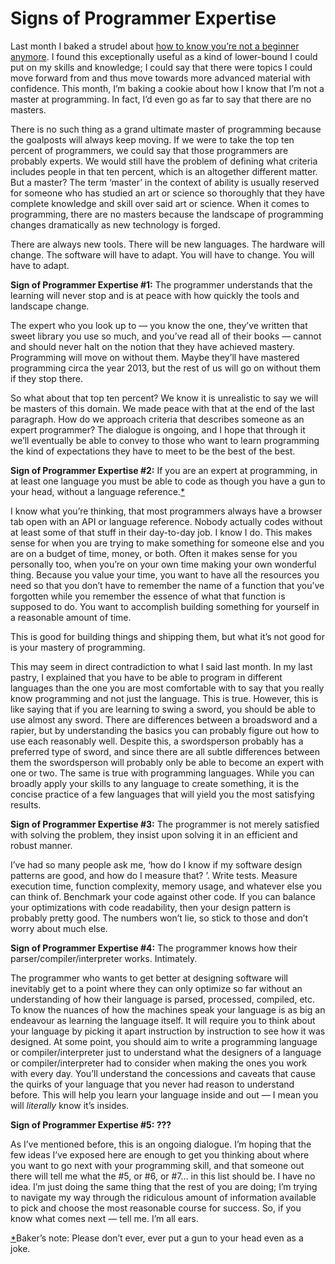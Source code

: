 

# Signs of Programmer Expertise

Last month I baked a strudel about [how to know you’re not a beginner
anymore](http://the-pastry-box-project.net/angelina-fabbro/2013-march-28/). I found this exceptionally useful
as a kind of lower-bound I could put on my skills and knowledge; I could say that there were topics I could
move forward from and thus move towards more advanced material with confidence. This month, I’m baking a
cookie about how I know that I’m not a master at programming. In fact, I’d even go as far to say that
there are no masters.

There is no such thing as a grand ultimate master of programming because the goalposts will always keep
moving. If we were to take the top ten percent of programmers, we could say that those programmers are
probably experts. We would still have the problem of defining what criteria includes people in that ten
percent, which is an altogether different matter. But a master? The term ‘master’ in the context of
ability is usually reserved for someone who has studied an art or science so thoroughly that they have
complete knowledge and skill over said art or science. When it comes to programming, there are no masters
because the landscape of programming changes dramatically as new technology is forged.

There are always new tools. There will be new languages. The hardware will change. The software will have to
adapt. You will have to change. You will have to adapt.

__Sign of Programmer Expertise #1:__ The programmer understands that the learning will never stop and is at
peace with how quickly the tools and landscape change.

The expert who you look up to — you know the one, they’ve written that sweet library you use so much, and
you’ve read all of their books — cannot and should never halt on the notion that they have achieved
mastery. Programming will move on without them. Maybe they’ll have mastered programming circa the year 2013,
but the rest of us will go on without them if they stop there.

So what about that top ten percent? We know it is unrealistic to say we will be masters of this domain. We
made peace with that at the end of the last paragraph. How do we approach criteria that describes someone as
an expert programmer? The dialogue is ongoing, and I hope that through it we’ll eventually be able to convey
to those who want to learn programming the kind of expectations they have to meet to be the best of the
best.

__Sign of Programmer Expertise #2:__ If you are an expert at programming, in at least one language you must be
able to code as though you have a gun to your head, without a language reference.[*](#fn1)

I know what you’re thinking, that most programmers always have a browser tab open with an API or language
reference. Nobody actually codes without at least some of that stuff in their day-to-day job. I know I do.
This makes sense for when you are trying to make something for someone else and you are on a budget of time,
money, or both. Often it makes sense for you personally too, when you’re on your own time making your own
wonderful thing. Because you value your time, you want to have all the resources you need so that you don’t
have to remember the name of a function that you’ve forgotten while you remember the essence of what that
function is supposed to do. You want to accomplish building something for yourself in a reasonable amount of
time.

This is good for building things and shipping them, but what it’s not good for is your mastery of
programming.

This may seem in direct contradiction to what I said last month. In my last pastry, I explained that you have
to be able to program in different languages than the one you are most comfortable with to say that you really
know programming and not just the language. This is true. However, this is like saying that if you are
learning to swing a sword, you should be able to use almost any sword. There are differences between a
broadsword and a rapier, but by understanding the basics you can probably figure out how to use each
reasonably well. Despite this, a swordsperson probably has a preferred type of sword, and since there are all
subtle differences between them the swordsperson will probably only be able to become an expert with one or
two. The same is true with programming languages. While you can broadly apply your skills to any language to
create something, it is the concise practice of a few languages that will yield you the most satisfying
results.

__Sign of Programmer Expertise #3:__ The programmer is not merely satisfied with solving the problem, they
insist upon solving it in an efficient and robust manner.

I’ve had so many people ask me, ‘how do I know if my software design patterns are good, and how do I
measure that? ’. Write tests. Measure execution time, function complexity, memory usage, and whatever else
you can think of. Benchmark your code against other code. If you can balance your optimizations with code
readability, then your design pattern is probably pretty good. The numbers won’t lie, so stick to those and
don’t worry about much else.

__Sign of Programmer Expertise #4:__ The programmer knows how their parser/compiler/interpreter works.
Intimately.

The programmer who wants to get better at designing software will inevitably get to a point where they can
only optimize so far without an understanding of how their language is parsed, processed, compiled, etc. To
know the nuances of how the machines speak your language is as big an endeavour as learning the language
itself. It will require you to think about your language by picking it apart instruction by instruction to see
how it was designed. At some point, you should aim to write a programming language or compiler/interpreter
just to understand what the designers of a language or compiler/interpreter had to consider when making the
ones you work with every day. You’ll understand the concessions and caveats that cause the quirks of your
language that you never had reason to understand before. This will help you learn your language inside and out
— I mean you will *literally* know it’s insides.

__Sign of Programmer Expertise #5: ???__

As I’ve mentioned before, this is an ongoing dialogue. I’m hoping that the few ideas I’ve exposed here
are enough to get you thinking about where you want to go next with your programming skill, and that someone
out there will tell me what the #5, or #6, or #7… in this list should be. I have no idea. I’m just doing
the same thing that the rest of you are doing; I’m trying to navigate my way through the ridiculous amount
of information available to pick and choose the most reasonable course for success. So, if you know what comes
next — tell me. I’m all ears.

[*](#r1)Baker’s note: Please don’t ever, ever put a gun to your head even as a joke. 